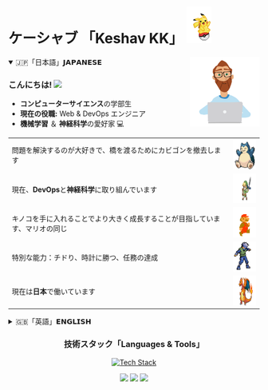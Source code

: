 # ケーシャブ 「Keshav KK」 <img src="https://github.com/keshav-k3/mygifs/blob/4cdf4e350df020dbd4be137eb9867992ed439465/gitgifs/pika1.gif" width="50px">

<img align="right" alt="PC GIF" src="https://github.com/keshav-k3/mygifs/blob/4cdf4e350df020dbd4be137eb9867992ed439465/gitgifs/dev1.gif" width="140" />

<details open>
<summary>🇯🇵「日本語」𝗝𝗔𝗣𝗔𝗡𝗘𝗦𝗘</summary>

### こんにちは! <img src="https://github.com/TheDudeThatCode/TheDudeThatCode/blob/master/Assets/Hi.gif" width="29px">

- **コンピューターサイエンス**の学部生
- **現在の役職:** Web & DevOps エンジニア
- **機械学習** ＆ **神経科学**の愛好家 :computer:

<div align="center">
<table>
<tr>
<td>問題を解決するのが大好きで、橋を渡るためにカビゴンを撤去します</td>
<td><img alt="GIF" src="https://github.com/keshav-k3/mygifs/blob/4cdf4e350df020dbd4be137eb9867992ed439465/gitgifs/snorlax.gif" height="60vw" width="60vw" /></td>
</tr>
<tr>
<td>現在、<b>DevOps</b>と<b>神経科学</b>に取り組んでいます</td>
<td><img alt="GIF" src="https://github.com/keshav-k3/mygifs/blob/4cdf4e350df020dbd4be137eb9867992ed439465/gitgifs/zelda.gif" height="60vw" width="60vw" /></td>
</tr>
<tr>
<td>キノコを手に入れることでより大きく成長することが目指しています、マリオの同じ</td>
<td><img alt="GIF" src="https://github.com/keshav-k3/mygifs/blob/4cdf4e350df020dbd4be137eb9867992ed439465/gitgifs/mario1.gif" height="60vw" width="60vw" /></td>
</tr>
<tr>
<td>特別な能力：チドり、時計に勝つ、任務の達成</td>
<td><img alt="GIF" src="https://github.com/keshav-k3/mygifs/blob/4cdf4e350df020dbd4be137eb9867992ed439465/gitgifs/kakashi.gif" height="60vw" width="60vw" /></td>
</tr>
<tr>
<td>現在は<b>日本</b>で働いています</td>
<td><img alt="GIF" src="https://github.com/keshav-k3/mygifs/blob/4cdf4e350df020dbd4be137eb9867992ed439465/gitgifs/charizard.gif" height="60vw" width="60vw" /></td>
</tr>
</table>
</div>

</details>

<details>
<summary>🇬🇧「英語」𝗘𝗡𝗚𝗟𝗜𝗦𝗛</summary>

### Hello! <img src="https://github.com/TheDudeThatCode/TheDudeThatCode/blob/master/Assets/Hi.gif" width="29px">

- Undergraduate in **Computer Science**
- **Current Position:** Web & DevOps Engineer
- **Machine Learning** & **Neuroscience** Enthusiast :computer:

<div align="center">
<table>
<tr>
<td>Love solving problems, like removing Snorlax to cross the bridge</td>
<td><img alt="GIF" src="https://github.com/keshav-k3/mygifs/blob/4cdf4e350df020dbd4be137eb9867992ed439465/gitgifs/snorlax.gif" height="60vw" width="60vw" /></td>
</tr>
<tr>
<td>Currently slashing through <b>DevOps</b> and <b>Neuroscience</b> like Link</td>
<td><img alt="GIF" src="https://github.com/keshav-k3/mygifs/blob/4cdf4e350df020dbd4be137eb9867992ed439465/gitgifs/zelda.gif" height="60vw" width="60vw" /></td>
</tr>
<tr>
<td>Want to learn more and more and grow like Mario with a mushroom</td>
<td><img alt="GIF" src="https://github.com/keshav-k3/mygifs/blob/4cdf4e350df020dbd4be137eb9867992ed439465/gitgifs/mario1.gif" height="60vw" width="60vw" /></td>
</tr>
<tr>
<td>Special Abilities: Chidori, Completing any task assigned ahead of time</td>
<td><img alt="GIF" src="https://github.com/keshav-k3/mygifs/blob/4cdf4e350df020dbd4be137eb9867992ed439465/gitgifs/kakashi.gif" height="60vw" width="60vw" /></td>
</tr>
<tr>
<td>Currently working in <b>Japan</b></td>
<td><img alt="GIF" src="https://github.com/keshav-k3/mygifs/blob/4cdf4e350df020dbd4be137eb9867992ed439465/gitgifs/charizard.gif" height="60vw" width="60vw" /></td>
</tr>
</table>
</div>

</details>

<h3 align="center">技術スタック「Languages & Tools」</h3>
<div align="center">
  
[![Tech Stack](https://skillicons.dev/icons?i=rails,laravel,next,bun,tailwind,aws,tensorflow,go,js,ts,python,postgres,supabase,graphql)](https://skillicons.dev)

</div>

<div align="center">
<img src="https://img.shields.io/badge/Listening%20to-country-green?style=for-the-badge&logo=spotify" />
<img src="https://img.shields.io/badge/Coding-Go-0078D4?style=for-the-badge&logo=go" />
<img src="https://img.shields.io/badge/Playing-Valorant-fa4454?style=for-the-badge&logo=valorant" />
</div>
